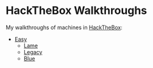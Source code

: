 # HackTheBox Walkthroughs

My walkthroughs of machines in [HackTheBox](https://www.hackthebox.eu/):

- [Easy](./Easy)
    - [Lame](./Easy/Lame/HackTheBox%20Lame%20Walkthrough.md)
    - [Legacy](./Easy/Legacy/HackTheBox%20Legacy%20Walkthrough.md)
    - [Blue](./Easy/Blue/HackTheBox%20Blue%20Walkthrough.md)

